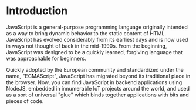 # Introduction

JavaScript is a general-purpose programming language originally intended as a way to bring dynamic behavior to the static content of HTML. JavaScript has evolved considerably from its earliest days and is now used in ways not thought of back in the mid-1990s. From the beginning, JavaScript was designed to be a quickly learned, forgiving language that was approachable for beginners.

Quickly adopted by the European community and standardized under the name, "ECMAScript", JavaScript has migrated beyond its traditional place in the browser. Now, you can find JavaScript in backend applications using NodeJS, embedded in innumerable IoT projects around the world, and used as a sort of universal "glue" which binds together applications with bits and pieces of code.